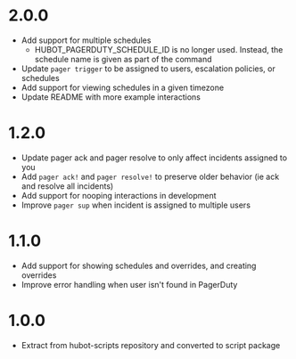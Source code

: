 2.0.0
=====

* Add support for multiple schedules
  * HUBOT_PAGERDUTY_SCHEDULE_ID is no longer used. Instead, the schedule name is given as part of the command
* Update `pager trigger` to be assigned to users, escalation policies, or schedules
* Add support for viewing schedules in a given timezone
* Update README with more example interactions

1.2.0
=====

* Update pager ack and pager resolve to only affect incidents assigned to you
* Add `pager ack!` and `pager resolve!` to preserve older behavior (ie ack and resolve all incidents)
* Add support for nooping interactions in development
* Improve `pager sup` when incident is assigned to multiple users


1.1.0
=====

* Add support for showing schedules and overrides, and creating overrides
* Improve error handling when user isn't found in PagerDuty

1.0.0
=====

* Extract from hubot-scripts repository and converted to script package
